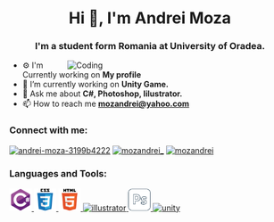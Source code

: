 <h1 align="center">Hi 👋, I'm Andrei Moza</h1>
<h3 align="center">I'm a student form Romania at University of Oradea.</h3>
<img align="right" alt="Coding" width="400" src="https://user-images.githubusercontent.com/52872702/228196160-202df435-7cb1-4cb5-ba0e-b4de3367c230.png">

- ⚙️ I'm Currently working on **My profile**
- 🔭 I’m currently working on **Unity Game.**
- 💬 Ask me about **C#, Photoshop, Iilustrator.**
- 📫 How to reach me **mozandrei@yahoo.com**

<h3 align="left">Connect with me:</h3>
<p align="left">
<a href="https://linkedin.com/in/andrei-moza-3199b4222" target="blank"><img align="center" src="https://raw.githubusercontent.com/rahuldkjain/github-profile-readme-generator/master/src/images/icons/Social/linked-in-alt.svg" alt="andrei-moza-3199b4222" height="30" width="40" /></a>
<a href="https://twitter.com/mozandrei_" target="blank"><img align="center" src="https://raw.githubusercontent.com/rahuldkjain/github-profile-readme-generator/master/src/images/icons/Social/twitter.svg" alt="mozandrei_" height="30" width="40" /></a>
<a href="https://ro.pinterest.com/mozandrei/" target="blank"><img align="center" src="https://raw.githubusercontent.com/rahuldkjain/github-profile-readme-generator/master/src/images/icons/Social/pinterest.svg" alt="mozandrei" height="30" width="40" /></a>
</p>

<h3 align="left">Languages and Tools:</h3>
<p align="left"> <a href="https://www.w3schools.com/cs/" target="_blank" rel="noreferrer"> <img src="https://raw.githubusercontent.com/devicons/devicon/master/icons/csharp/csharp-original.svg" alt="csharp" width="40" height="40"/> </a> <a href="https://www.w3schools.com/css/" target="_blank" rel="noreferrer"> <img src="https://raw.githubusercontent.com/devicons/devicon/master/icons/css3/css3-original-wordmark.svg" alt="css3" width="40" height="40"/> </a> <a href="https://www.w3.org/html/" target="_blank" rel="noreferrer"> <img src="https://raw.githubusercontent.com/devicons/devicon/master/icons/html5/html5-original-wordmark.svg" alt="html5" width="40" height="40"/> </a> <a href="https://www.adobe.com/in/products/illustrator.html" target="_blank" rel="noreferrer"> <img src="https://www.vectorlogo.zone/logos/adobe_illustrator/adobe_illustrator-icon.svg" alt="illustrator" width="40" height="40"/> </a> <a href="https://www.java.com" target="_blank" rel="noreferrer"> <img src="https://raw.githubusercontent.com/devicons/devicon/master/icons/photoshop/photoshop-line.svg" alt="photoshop" width="40" height="40"/> </a> <a href="https://unity.com/" target="_blank" rel="noreferrer"> <img src="https://www.vectorlogo.zone/logos/unity3d/unity3d-icon.svg" alt="unity" width="40" height="40"/> </a> </p>
